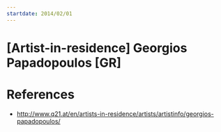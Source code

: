 ```yaml
---
startdate: 2014/02/01
---
```

# [Artist-in-residence] Georgios Papadopoulos [GR]

# References
* http://www.q21.at/en/artists-in-residence/artists/artistinfo/georgios-papadopoulos/
